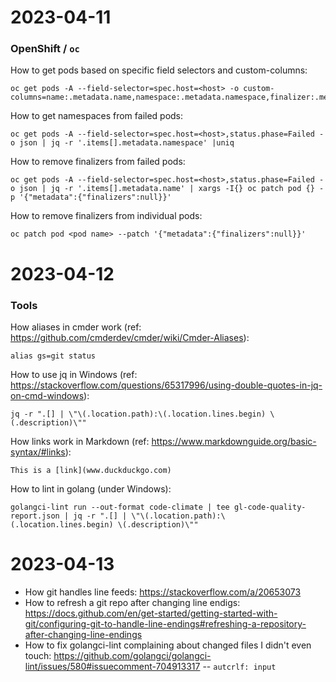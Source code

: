 # 2023-04-11

### OpenShift / ```oc```

How to get pods based on specific field selectors and custom-columns: 
```
oc get pods -A --field-selector=spec.host=<host> -o custom-columns=name:.metadata.name,namespace:.metadata.namespace,finalizer:.metadata.finalizers,status:status.phase
```

How to get namespaces from failed pods:
```
oc get pods -A --field-selector=spec.host=<host>,status.phase=Failed -o json | jq -r '.items[].metadata.namespace' |uniq
```

How to remove finalizers from failed pods: 
```
oc get pods -A --field-selector=spec.host=<host>,status.phase=Failed -o json | jq -r '.items[].metadata.name' | xargs -I{} oc patch pod {} -p '{"metadata":{"finalizers":null}}'
```

How to remove finalizers from individual pods: 
```
oc patch pod <pod name> --patch '{"metadata":{"finalizers":null}}'
```

# 2023-04-12

### Tools

How aliases in cmder work (ref: https://github.com/cmderdev/cmder/wiki/Cmder-Aliases): 
```
alias gs=git status
``` 

How to use jq in Windows (ref: https://stackoverflow.com/questions/65317996/using-double-quotes-in-jq-on-cmd-windows):
```
jq -r ".[] | \"\(.location.path):\(.location.lines.begin) \(.description)\""
```

How links work in Markdown (ref: https://www.markdownguide.org/basic-syntax/#links):
```
This is a [link](www.duckduckgo.com)
```

How to lint in golang (under Windows):
```
golangci-lint run --out-format code-climate | tee gl-code-quality-report.json | jq -r ".[] | \"\(.location.path):\(.location.lines.begin) \(.description)\""
```

# 2023-04-13

- How git handles line feeds: https://stackoverflow.com/a/20653073
- How to refresh a git repo after changing line endigs: https://docs.github.com/en/get-started/getting-started-with-git/configuring-git-to-handle-line-endings#refreshing-a-repository-after-changing-line-endings
- How to fix golangci-lint complaining about changed files I didn't even touch: https://github.com/golangci/golangci-lint/issues/580#issuecomment-704913317 -- ```autcrlf: input```

